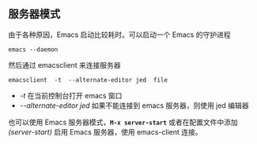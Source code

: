## 服务器模式

由于各种原因，Emacs 启动比较耗时。可以启动一个 Emacs 的守护进程

```shell
emacs --daemon
```

然后通过 emacsclient 来连接服务器

```shell
emacsclient  -t  --alternate-editor jed  file
```

- *-t* 在当前控制台打开 emacs 窗口
- *--alternate-editor jed* 如果不能连接到 emacs 服务器，则使用 jed
  编辑器

也可以使用 Emacs 服务器模式，**`M-x server-start`** 或者在配置文件中添加
*(server-start)* 启用 Emacs 服务器，使用 emacs-client 连接。
